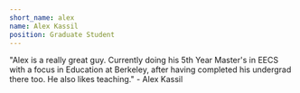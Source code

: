 ```yaml
---
short_name: alex
name: Alex Kassil
position: Graduate Student
---
```


"Alex is a really great guy. Currently doing his 5th Year Master's in EECS with
a focus in Education at Berkeley, after having completed his undergrad there
too. He also likes teaching." - Alex Kassil
